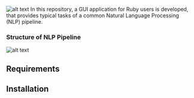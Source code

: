![alt text](https://github.com/joh-ga/RubyCrumbler/blob/da4da6070519a356d8a6d6348ba0321fc7053e45/Pipeline/icons/rubycrumbler-logo2.png)
In this repository, a GUI application for Ruby users is developed, that provides typical tasks of a common Natural Language Processing (NLP) pipeline.



### Structure of NLP Pipeline
![alt text](https://github.com/joh-ga/GUI-Application-in-Ruby-NLP-Pipeline/blob/9020838284bd398c5077b655ca225bbc2434c291/pipeline-structure.png)

## Requirements

## Installation
